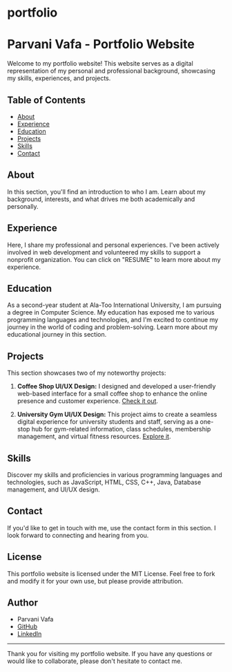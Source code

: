 # portfolio
# Parvani Vafa - Portfolio Website

Welcome to my portfolio website! This website serves as a digital representation of my personal and professional background, showcasing my skills, experiences, and projects.

## Table of Contents

- [About](#about)
- [Experience](#experience)
- [Education](#education)
- [Projects](#projects)
- [Skills](#skills)
- [Contact](#contact)

## About

In this section, you'll find an introduction to who I am. Learn about my background, interests, and what drives me both academically and personally.

## Experience

Here, I share my professional and personal experiences. I've been actively involved in web development and volunteered my skills to support a nonprofit organization. You can click on "RESUME" to learn more about my experience.

## Education

As a second-year student at Ala-Too International University, I am pursuing a degree in Computer Science. My education has exposed me to various programming languages and technologies, and I'm excited to continue my journey in the world of coding and problem-solving. Learn more about my educational journey in this section.

## Projects

This section showcases two of my noteworthy projects:

1. **Coffee Shop UI/UX Design:** I designed and developed a user-friendly web-based interface for a small coffee shop to enhance the online presence and customer experience. [Check it out](https://www.figma.com/proto/eGKXPD50P9yr61WN7JWaCK/Lo-fi-mob-Hi-fi?type=design&node-id=99-115&t=LamZYGmgWMs47rIa-1&scaling=scale-down&page-id=0%3A1&starting-point-node-id=99%3A115&show-proto-sidebar=1&mode=design).

2. **University Gym UI/UX Design:** This project aims to create a seamless digital experience for university students and staff, serving as a one-stop hub for gym-related information, class schedules, membership management, and virtual fitness resources. [Explore it](https://www.figma.com/proto/fwWHjsxFje5GABJcNXLXqz/fitness?type=design&t=M0U56GIYSmSUXdYb-1&scaling=min-zoom&page-id=0%3A1&starting-point-node-id=17%3A162&node-id=17-162&mode=design).

## Skills

Discover my skills and proficiencies in various programming languages and technologies, such as JavaScript, HTML, CSS, C++, Java, Database management, and UI/UX design.

## Contact

If you'd like to get in touch with me, use the contact form in this section. I look forward to connecting and hearing from you.

## License

This portfolio website is licensed under the MIT License. Feel free to fork and modify it for your own use, but please provide attribution.

## Author

- Parvani Vafa
- [GitHub](https://github.com/PorvaniVafo)
- [LinkedIn](https://linkedin.com)

---

Thank you for visiting my portfolio website. If you have any questions or would like to collaborate, please don't hesitate to contact me.
